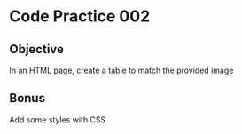 # Code Practice 002

## Objective
In an HTML page, create a table to match the provided image

## Bonus
Add some styles with CSS

